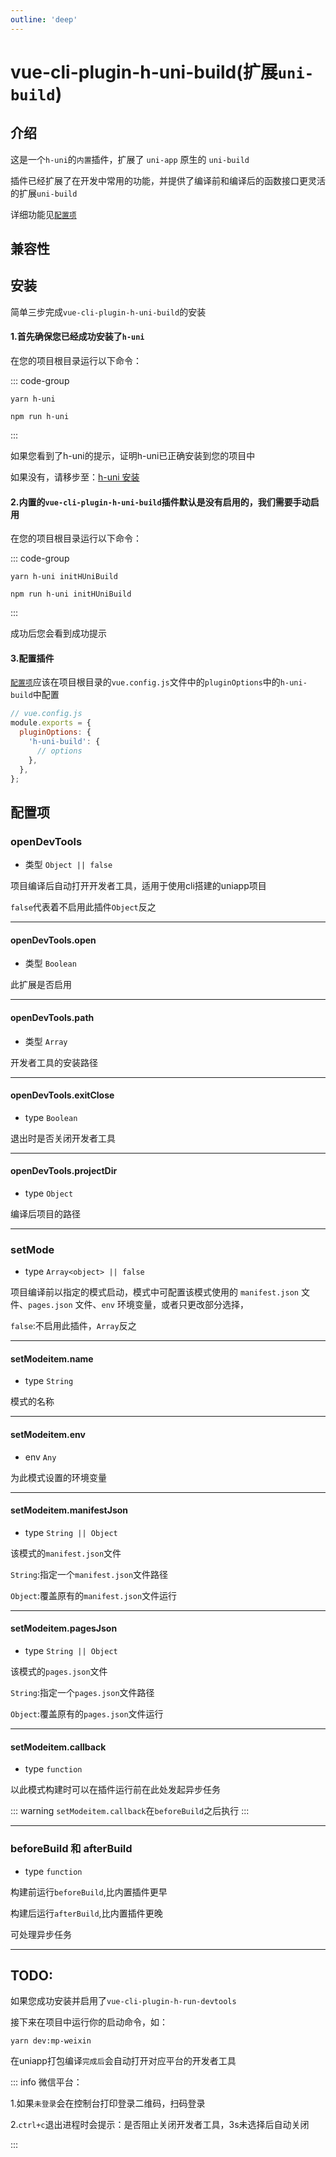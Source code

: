 ```yaml
---
outline: 'deep'
---
```


# vue-cli-plugin-h-uni-build(扩展`uni-build`)

## 介绍

这是一个`h-uni`的`内置`插件，扩展了 `uni-app` 原生的 `uni-build`

插件已经扩展了在开发中常用的功能，并提供了编译前和编译后的函数接口更灵活的扩展`uni-build`

详细功能见[`配置项`](#配置项)

## 兼容性

<SupportTable WEIXIN VUE2 />

## 安装

简单三步完成`vue-cli-plugin-h-uni-build`的安装

#### 1.首先确保您已经成功安装了`h-uni`

在您的项目根目录运行以下命令：

::: code-group

```shell [yarn]
yarn h-uni
```
```shell [npm]
npm run h-uni
```
:::

如果您看到了h-uni的提示，证明h-uni已正确安装到您的项目中

如果没有，请移步至：[h-uni 安装](/README.html#安装)

#### 2.内置的`vue-cli-plugin-h-uni-build`插件默认是没有启用的，我们需要手动启用

在您的项目根目录运行以下命令：

::: code-group

```shell [yarn]
yarn h-uni initHUniBuild
```
```shell [npm]
npm run h-uni initHUniBuild
```
:::

成功后您会看到成功提示

#### 3.配置插件

[`配置项`](#配置项)应该在项目根目录的`vue.config.js`文件中的`pluginOptions`中的`h-uni-build`中配置

```javascript
// vue.config.js
module.exports = {
  pluginOptions: {
    'h-uni-build': {
      // options
    },
  },
};

```

## 配置项

### openDevTools

- 类型  `Object || false`

项目编译后自动打开开发者工具，适用于使用cli搭建的uniapp项目

`false`代表着不启用此插件`Object`反之

---

#### openDevTools.open
- 类型 `Boolean`

此扩展是否启用

---

#### openDevTools.path
- 类型 `Array`

开发者工具的安装路径

---

#### openDevTools.exitClose
- type `Boolean`

退出时是否关闭开发者工具

---

#### openDevTools.projectDir
- type `Object`

编译后项目的路径

---

### setMode
- type `Array<object> || false`

项目编译前以指定的模式启动，模式中可配置该模式使用的 `manifest.json` 文件、`pages.json` 文件、`env` 环境变量，或者只更改部分选择，

`false`:不启用此插件，`Array`反之

---

#### setModeitem.name
- type `String`

模式的名称

---

#### setModeitem.env
- env `Any`

为此模式设置的环境变量

---

#### setModeitem.manifestJson
- type `String || Object`

该模式的`manifest.json`文件

`String`:指定一个`manifest.json`文件路径

`Object`:覆盖原有的`manifest.json`文件运行

---

#### setModeitem.pagesJson
- type `String || Object`

该模式的`pages.json`文件

`String`:指定一个`pages.json`文件路径

`Object`:覆盖原有的`pages.json`文件运行

---

#### setModeitem.callback
- type `function`

以此模式构建时可以在插件运行前在此处发起异步任务

::: warning
`setModeitem.callback`在`beforeBuild`之后执行
:::

---

### beforeBuild 和 afterBuild
- type `function`

构建前运行`beforeBuild`,比内置插件更早

构建后运行`afterBuild`,比内置插件更晚

可处理异步任务

---

## TODO:

如果您成功安装并启用了`vue-cli-plugin-h-run-devtools`

接下来在项目中运行你的启动命令，如：

```shell
yarn dev:mp-weixin
```

在uniapp打包编译`完成后`会自动打开对应平台的开发者工具

::: info 微信平台：

1.如果`未登录`会在控制台打印登录二维码，扫码登录

2.`ctrl+c`退出进程时会提示：是否阻止关闭开发者工具，3s未选择后自动关闭

:::




